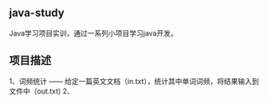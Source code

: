 ## java-study

Java学习项目实训，通过一系列小项目学习java开发。

## 项目描述

1、词频统计 —— 给定一篇英文文档（in.txt），统计其中单词词频，将结果输入到文件中（out.txt)
2、
